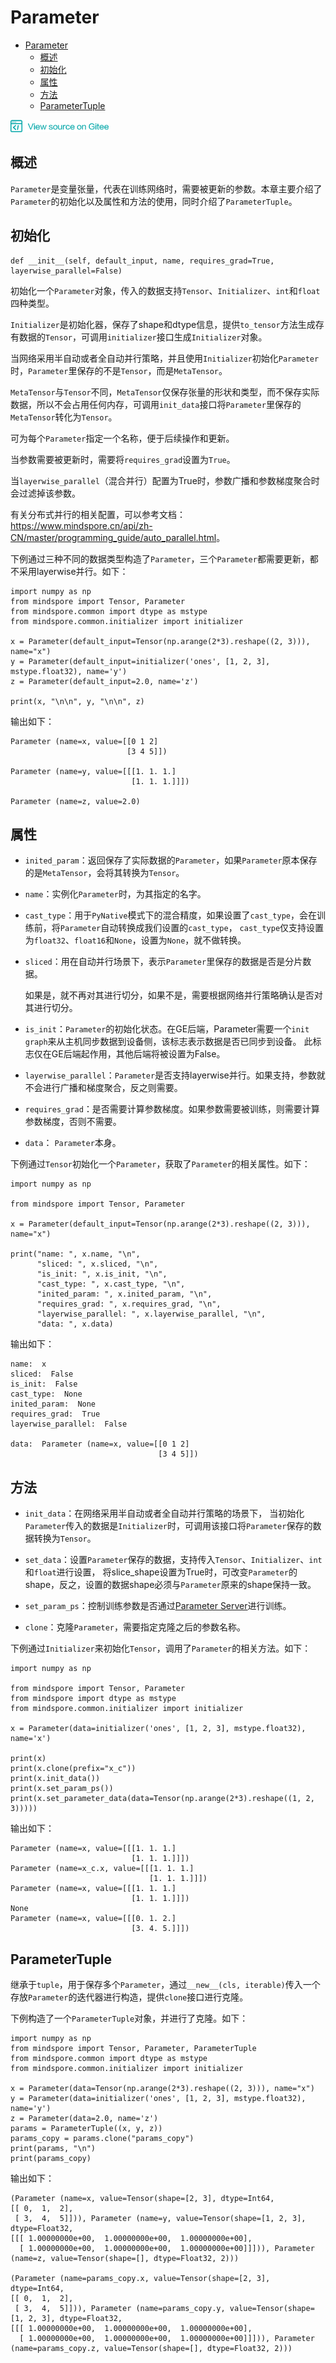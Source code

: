 # Parameter

<!-- TOC -->

- [Parameter](#parameter)
    - [概述](#概述)
    - [初始化](#初始化)
    - [属性](#属性)
    - [方法](#方法)
    - [ParameterTuple](#parametertuple)

<!-- /TOC -->

<a href="https://gitee.com/mindspore/docs/blob/master/api/source_zh_cn/programming_guide/parameter.md" target="_blank"><img src="./_static/logo_source.png"></a>

## 概述

`Parameter`是变量张量，代表在训练网络时，需要被更新的参数。本章主要介绍了`Parameter`的初始化以及属性和方法的使用，同时介绍了`ParameterTuple`。

## 初始化
```
def __init__(self, default_input, name, requires_grad=True, layerwise_parallel=False)
```
初始化一个`Parameter`对象，传入的数据支持`Tensor`、`Initializer`、`int`和`float`四种类型。

`Initializer`是初始化器，保存了shape和dtype信息，提供`to_tensor`方法生成存有数据的`Tensor`，可调用`initializer`接口生成`Initializer`对象。

当网络采用半自动或者全自动并行策略，并且使用`Initializer`初始化`Parameter`时，`Parameter`里保存的不是`Tensor`，而是`MetaTensor`。

`MetaTensor`与`Tensor`不同，`MetaTensor`仅保存张量的形状和类型，而不保存实际数据，所以不会占用任何内存，可调用`init_data`接口将`Parameter`里保存的`MetaTensor`转化为`Tensor`。

可为每个`Parameter`指定一个名称，便于后续操作和更新。

当参数需要被更新时，需要将`requires_grad`设置为`True`。

当`layerwise_parallel`（混合并行）配置为True时，参数广播和参数梯度聚合时会过滤掉该参数。

有关分布式并行的相关配置，可以参考文档：<https://www.mindspore.cn/api/zh-CN/master/programming_guide/auto_parallel.html>。

下例通过三种不同的数据类型构造了`Parameter`，三个`Parameter`都需要更新，都不采用layerwise并行。如下：
```
import numpy as np
from mindspore import Tensor, Parameter
from mindspore.common import dtype as mstype
from mindspore.common.initializer import initializer

x = Parameter(default_input=Tensor(np.arange(2*3).reshape((2, 3))), name="x")
y = Parameter(default_input=initializer('ones', [1, 2, 3], mstype.float32), name='y')
z = Parameter(default_input=2.0, name='z')

print(x, "\n\n", y, "\n\n", z)
```

输出如下：

```
Parameter (name=x, value=[[0 1 2]
                          [3 4 5]]) 

Parameter (name=y, value=[[[1. 1. 1.]
                           [1. 1. 1.]]]) 

Parameter (name=z, value=2.0)
```

## 属性

- `inited_param`：返回保存了实际数据的`Parameter`，如果`Parameter`原本保存的是`MetaTensor`，会将其转换为`Tensor`。

- `name`：实例化`Parameter`时，为其指定的名字。

- `cast_type`：用于`PyNative`模式下的混合精度，如果设置了`cast_type`，会在训练前，将`Parameter`自动转换成我们设置的`cast_type`，
  `cast_type`仅支持设置为`float32`、`float16`和`None`，设置为`None`，就不做转换。

- `sliced`：用在自动并行场景下，表示`Parameter`里保存的数据是否是分片数据。

  如果是，就不再对其进行切分，如果不是，需要根据网络并行策略确认是否对其进行切分。

- `is_init`：`Parameter`的初始化状态。在GE后端，Parameter需要一个`init graph`来从主机同步数据到设备侧，该标志表示数据是否已同步到设备。
  此标志仅在GE后端起作用，其他后端将被设置为False。

- `layerwise_parallel`：`Parameter`是否支持layerwise并行。如果支持，参数就不会进行广播和梯度聚合，反之则需要。

- `requires_grad`：是否需要计算参数梯度。如果参数需要被训练，则需要计算参数梯度，否则不需要。

- `data`： `Parameter`本身。

下例通过`Tensor`初始化一个`Parameter`，获取了`Parameter`的相关属性。如下：

```
import numpy as np

from mindspore import Tensor, Parameter

x = Parameter(default_input=Tensor(np.arange(2*3).reshape((2, 3))), name="x")

print("name: ", x.name, "\n",
      "sliced: ", x.sliced, "\n",
      "is_init: ", x.is_init, "\n",
      "cast_type: ", x.cast_type, "\n",
      "inited_param: ", x.inited_param, "\n",
      "requires_grad: ", x.requires_grad, "\n",
      "layerwise_parallel: ", x.layerwise_parallel, "\n",
      "data: ", x.data)
```

输出如下：

```
name:  x
sliced:  False
is_init:  False
cast_type:  None
inited_param:  None
requires_grad:  True
layerwise_parallel:  False

data:  Parameter (name=x, value=[[0 1 2]
                                 [3 4 5]]) 
```

## 方法
- `init_data`：在网络采用半自动或者全自动并行策略的场景下，
  当初始化`Parameter`传入的数据是`Initializer`时，可调用该接口将`Parameter`保存的数据转换为`Tensor`。

- `set_data`：设置`Parameter`保存的数据，支持传入`Tensor`、`Initializer`、`int`和`float`进行设置，
  将slice_shape设置为True时，可改变`Parameter`的shape，反之，设置的数据shape必须与`Parameter`原来的shape保持一致。

- `set_param_ps`：控制训练参数是否通过[Parameter Server](https://www.mindspore.cn/tutorial/zh-CN/master/advanced_use/parameter_server_training.html)进行训练。

- `clone`：克隆`Parameter`，需要指定克隆之后的参数名称。

下例通过`Initializer`来初始化`Tensor`，调用了`Parameter`的相关方法。如下：

```
import numpy as np

from mindspore import Tensor, Parameter
from mindspore import dtype as mstype
from mindspore.common.initializer import initializer

x = Parameter(data=initializer('ones', [1, 2, 3], mstype.float32), name='x')

print(x)
print(x.clone(prefix="x_c"))
print(x.init_data())
print(x.set_param_ps())
print(x.set_parameter_data(data=Tensor(np.arange(2*3).reshape((1, 2, 3)))))
```

输出如下：

```
Parameter (name=x, value=[[[1. 1. 1.]
                           [1. 1. 1.]]])
Parameter (name=x_c.x, value=[[[1. 1. 1.]
                               [1. 1. 1.]]])
Parameter (name=x, value=[[[1. 1. 1.]
                           [1. 1. 1.]]])
None
Parameter (name=x, value=[[[0. 1. 2.]
                           [3. 4. 5.]]])
```

## ParameterTuple
继承于`tuple`，用于保存多个`Parameter`，通过`__new__(cls, iterable)`传入一个存放`Parameter`的迭代器进行构造，提供`clone`接口进行克隆。

下例构造了一个`ParameterTuple`对象，并进行了克隆。如下：

```
import numpy as np
from mindspore import Tensor, Parameter, ParameterTuple
from mindspore.common import dtype as mstype
from mindspore.common.initializer import initializer

x = Parameter(data=Tensor(np.arange(2*3).reshape((2, 3))), name="x")
y = Parameter(data=initializer('ones', [1, 2, 3], mstype.float32), name='y')
z = Parameter(data=2.0, name='z')
params = ParameterTuple((x, y, z))
params_copy = params.clone("params_copy")
print(params, "\n")
print(params_copy)
```

输出如下：

```
(Parameter (name=x, value=Tensor(shape=[2, 3], dtype=Int64,
[[ 0,  1,  2],
 [ 3,  4,  5]])), Parameter (name=y, value=Tensor(shape=[1, 2, 3], dtype=Float32,
[[[ 1.00000000e+00,  1.00000000e+00,  1.00000000e+00],
  [ 1.00000000e+00,  1.00000000e+00,  1.00000000e+00]]])), Parameter (name=z, value=Tensor(shape=[], dtype=Float32, 2))) 

(Parameter (name=params_copy.x, value=Tensor(shape=[2, 3], dtype=Int64,
[[ 0,  1,  2],
 [ 3,  4,  5]])), Parameter (name=params_copy.y, value=Tensor(shape=[1, 2, 3], dtype=Float32,
[[[ 1.00000000e+00,  1.00000000e+00,  1.00000000e+00],
  [ 1.00000000e+00,  1.00000000e+00,  1.00000000e+00]]])), Parameter (name=params_copy.z, value=Tensor(shape=[], dtype=Float32, 2)))
```

